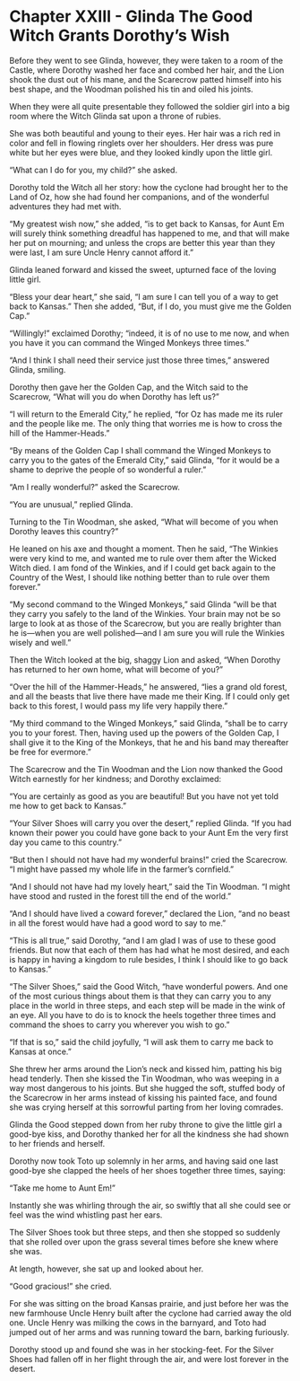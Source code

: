 # Chapter XXIII - Glinda The Good Witch Grants Dorothy’s Wish

Before they went to see Glinda, however, they were taken to a room of
the Castle, where Dorothy washed her face and combed her hair, and the
Lion shook the dust out of his mane, and the Scarecrow patted himself
into his best shape, and the Woodman polished his tin and oiled his
joints.

When they were all quite presentable they followed the soldier girl
into a big room where the Witch Glinda sat upon a throne of rubies.

She was both beautiful and young to their eyes. Her hair was a rich red
in color and fell in flowing ringlets over her shoulders. Her dress was
pure white but her eyes were blue, and they looked kindly upon the
little girl.

“What can I do for you, my child?” she asked.

Dorothy told the Witch all her story: how the cyclone had brought her
to the Land of Oz, how she had found her companions, and of the
wonderful adventures they had met with.

“My greatest wish now,” she added, “is to get back to Kansas, for Aunt
Em will surely think something dreadful has happened to me, and that
will make her put on mourning; and unless the crops are better this
year than they were last, I am sure Uncle Henry cannot afford it.”

Glinda leaned forward and kissed the sweet, upturned face of the loving
little girl.

“Bless your dear heart,” she said, “I am sure I can tell you of a way
to get back to Kansas.” Then she added, “But, if I do, you must give me
the Golden Cap.”

“Willingly!” exclaimed Dorothy; “indeed, it is of no use to me now, and
when you have it you can command the Winged Monkeys three times.”

“And I think I shall need their service just those three times,”
answered Glinda, smiling.

Dorothy then gave her the Golden Cap, and the Witch said to the
Scarecrow, “What will you do when Dorothy has left us?”

“I will return to the Emerald City,” he replied, “for Oz has made me
its ruler and the people like me. The only thing that worries me is how
to cross the hill of the Hammer-Heads.”

“By means of the Golden Cap I shall command the Winged Monkeys to carry
you to the gates of the Emerald City,” said Glinda, “for it would be a
shame to deprive the people of so wonderful a ruler.”

“Am I really wonderful?” asked the Scarecrow.

“You are unusual,” replied Glinda.

Turning to the Tin Woodman, she asked, “What will become of you when
Dorothy leaves this country?”

He leaned on his axe and thought a moment. Then he said, “The Winkies
were very kind to me, and wanted me to rule over them after the Wicked
Witch died. I am fond of the Winkies, and if I could get back again to
the Country of the West, I should like nothing better than to rule over
them forever.”

“My second command to the Winged Monkeys,” said Glinda “will be that
they carry you safely to the land of the Winkies. Your brain may not be
so large to look at as those of the Scarecrow, but you are really
brighter than he is—when you are well polished—and I am sure you will
rule the Winkies wisely and well.”

Then the Witch looked at the big, shaggy Lion and asked, “When Dorothy
has returned to her own home, what will become of you?”

“Over the hill of the Hammer-Heads,” he answered, “lies a grand old
forest, and all the beasts that live there have made me their King. If
I could only get back to this forest, I would pass my life very happily
there.”

“My third command to the Winged Monkeys,” said Glinda, “shall be to
carry you to your forest. Then, having used up the powers of the Golden
Cap, I shall give it to the King of the Monkeys, that he and his band
may thereafter be free for evermore.”

The Scarecrow and the Tin Woodman and the Lion now thanked the Good
Witch earnestly for her kindness; and Dorothy exclaimed:

“You are certainly as good as you are beautiful! But you have not yet
told me how to get back to Kansas.”

“Your Silver Shoes will carry you over the desert,” replied Glinda. “If
you had known their power you could have gone back to your Aunt Em the
very first day you came to this country.”

“But then I should not have had my wonderful brains!” cried the
Scarecrow. “I might have passed my whole life in the farmer’s
cornfield.”

“And I should not have had my lovely heart,” said the Tin Woodman. “I
might have stood and rusted in the forest till the end of the world.”

“And I should have lived a coward forever,” declared the Lion, “and no
beast in all the forest would have had a good word to say to me.”

“This is all true,” said Dorothy, “and I am glad I was of use to these
good friends. But now that each of them has had what he most desired,
and each is happy in having a kingdom to rule besides, I think I should
like to go back to Kansas.”

“The Silver Shoes,” said the Good Witch, “have wonderful powers. And
one of the most curious things about them is that they can carry you to
any place in the world in three steps, and each step will be made in
the wink of an eye. All you have to do is to knock the heels together
three times and command the shoes to carry you wherever you wish to
go.”

“If that is so,” said the child joyfully, “I will ask them to carry me
back to Kansas at once.”

She threw her arms around the Lion’s neck and kissed him, patting his
big head tenderly. Then she kissed the Tin Woodman, who was weeping in
a way most dangerous to his joints. But she hugged the soft, stuffed
body of the Scarecrow in her arms instead of kissing his painted face,
and found she was crying herself at this sorrowful parting from her
loving comrades.

Glinda the Good stepped down from her ruby throne to give the little
girl a good-bye kiss, and Dorothy thanked her for all the kindness she
had shown to her friends and herself.

Dorothy now took Toto up solemnly in her arms, and having said one last
good-bye she clapped the heels of her shoes together three times,
saying:

“Take me home to Aunt Em!”


Instantly she was whirling through the air, so swiftly that all she
could see or feel was the wind whistling past her ears.

The Silver Shoes took but three steps, and then she stopped so suddenly
that she rolled over upon the grass several times before she knew where
she was.

At length, however, she sat up and looked about her.

“Good gracious!” she cried.

For she was sitting on the broad Kansas prairie, and just before her
was the new farmhouse Uncle Henry built after the cyclone had carried
away the old one. Uncle Henry was milking the cows in the barnyard, and
Toto had jumped out of her arms and was running toward the barn,
barking furiously.

Dorothy stood up and found she was in her stocking-feet. For the Silver
Shoes had fallen off in her flight through the air, and were lost
forever in the desert.
